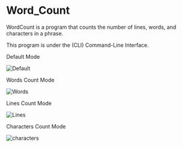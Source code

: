 # Word_Count

WordCount is a program that counts the number of lines, words, and characters in a phrase.

This program is under the (CLI) Command-Line Interface.

Default Mode

![Default](https://user-images.githubusercontent.com/58948784/87430825-01730600-c5fb-11ea-9070-2254011cf228.PNG)

Words Count  Mode

![Words](https://user-images.githubusercontent.com/58948784/87430895-18b1f380-c5fb-11ea-82f5-e73948a2d28b.PNG)

Lines Count  Mode

![Lines](https://user-images.githubusercontent.com/58948784/87431016-40a15700-c5fb-11ea-856b-c15c890d307f.PNG)

Characters Count  Mode

![characters](https://user-images.githubusercontent.com/58948784/87431034-4860fb80-c5fb-11ea-8810-593134ac5c29.PNG)
